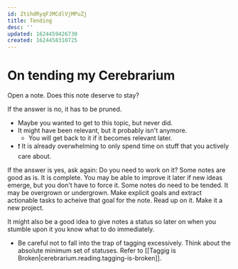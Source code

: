 ```yaml
---
id: ZtihdRyqFJMCdlVjMPuZj
title: Tending
desc: ''
updated: 1624459426730
created: 1624458310725
---
```


# On tending my Cerebrarium

Open a note. Does this note deserve to stay?

If the answer is no, it has to be pruned.
  - Maybe you wanted to get to this topic, but never did.
  - It might have been relevant, but it probably isn't anymore.
    - You will get back to it if it becomes relevant later.
  - :exclamation:  It is already overwhelming to only spend time on stuff that you actively care about.

If the answer is yes, ask again: Do you need to work on it?
Some notes are good as is. It is complete. You may be able to improve it later if new ideas emerge, but you don't have to force it.
Some notes do need to be tended. It may be overgrown or undergrown. Make explicit goals and extract actionable tasks to acheive that goal for the note. Read up on it. Make it a new project.

It might also be a good idea to give notes a status so later on when you stumble upon it you know what to do immediately.
  - Be careful not to fall into the trap of tagging excessively. Think about the absolute minimum set of statuses. Refer to [[Taggig is Broken|cerebrarium.reading.tagging-is-broken]].
